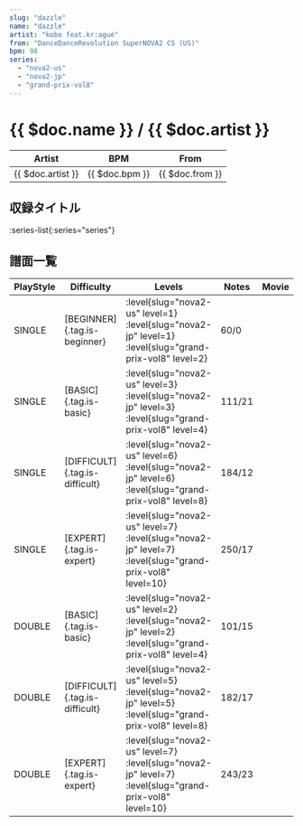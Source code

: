 ```yaml
---
slug: "dazzle"
name: "dazzle"
artist: "kobo feat.kr:agué"
from: "DanceDanceRevolution SuperNOVA2 CS (US)"
bpm: 98
series:
  - "nova2-us"
  - "nova2-jp"
  - "grand-prix-vol8"
---
```


# {{ $doc.name }} / {{ $doc.artist }}

|Artist|BPM|From|
|------|---|----|
|{{ $doc.artist }}|{{ $doc.bpm }}|{{ $doc.from }}|

## 収録タイトル

:series-list{:series="series"}

## 譜面一覧

|PlayStyle|Difficulty|Levels|Notes|Movie|
|---------|----------|------|-----|-----|
|SINGLE|[BEGINNER]{.tag.is-beginner}|<div class="field is-grouped is-grouped-multiline"> :level{slug="nova2-us" level=1} :level{slug="nova2-jp" level=1} :level{slug="grand-prix-vol8" level=2}</div>|60/0||
|SINGLE|[BASIC]{.tag.is-basic}|<div class="field is-grouped is-grouped-multiline"> :level{slug="nova2-us" level=3} :level{slug="nova2-jp" level=3} :level{slug="grand-prix-vol8" level=4}</div>|111/21||
|SINGLE|[DIFFICULT]{.tag.is-difficult}|<div class="field is-grouped is-grouped-multiline"> :level{slug="nova2-us" level=6} :level{slug="nova2-jp" level=6} :level{slug="grand-prix-vol8" level=8}</div>|184/12||
|SINGLE|[EXPERT]{.tag.is-expert}|<div class="field is-grouped is-grouped-multiline"> :level{slug="nova2-us" level=7} :level{slug="nova2-jp" level=7} :level{slug="grand-prix-vol8" level=10}</div>|250/17||
|DOUBLE|[BASIC]{.tag.is-basic}|<div class="field is-grouped is-grouped-multiline"> :level{slug="nova2-us" level=2} :level{slug="nova2-jp" level=2} :level{slug="grand-prix-vol8" level=4}</div>|101/15||
|DOUBLE|[DIFFICULT]{.tag.is-difficult}|<div class="field is-grouped is-grouped-multiline"> :level{slug="nova2-us" level=5} :level{slug="nova2-jp" level=5} :level{slug="grand-prix-vol8" level=8}</div>|182/17||
|DOUBLE|[EXPERT]{.tag.is-expert}|<div class="field is-grouped is-grouped-multiline"> :level{slug="nova2-us" level=7} :level{slug="nova2-jp" level=7} :level{slug="grand-prix-vol8" level=10}</div>|243/23||

